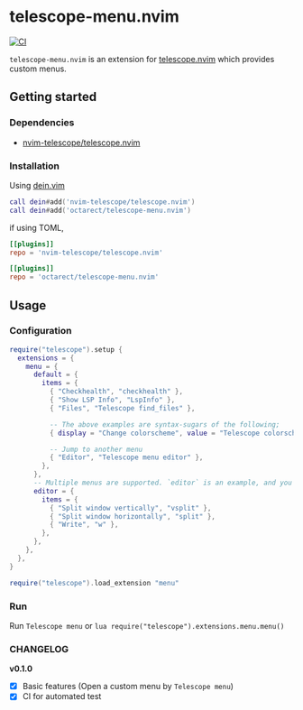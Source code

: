 # telescope-menu.nvim

[![CI](https://github.com/octarect/telescope-menu.nvim/actions/workflows/ci.yml/badge.svg)](https://github.com/octarect/telescope-menu.nvim/actions/workflows/ci.yml)

`telescope-menu.nvim` is an extension for [telescope.nvim](https://github.com/nvim-telescope/telescope.nvim) which provides custom menus.

## Getting started

### Dependencies

- [nvim-telescope/telescope.nvim](https://github.com/nvim-telescope/telescope.nvim)

### Installation

Using [dein.vim](https://github.com/Shougo/dein.vim)

```lua
call dein#add('nvim-telescope/telescope.nvim')
call dein#add('octarect/telescope-menu.nvim')
```

if using TOML,

```toml
[[plugins]]
repo = 'nvim-telescope/telescope.nvim'

[[plugins]]
repo = 'octarect/telescope-menu.nvim'
```

## Usage

### Configuration

```lua
require("telescope").setup {
  extensions = {
    menu = {
      default = {
        items = {
          { "Checkhealth", "checkhealth" },
          { "Show LSP Info", "LspInfo" },
          { "Files", "Telescope find_files" },

          -- The above examples are syntax-sugars of the following;
          { display = "Change colorscheme", value = "Telescope colorscheme" },

          -- Jump to another menu
          { "Editor", "Telescope menu editor" },
        },
      },
      -- Multiple menus are supported. `editor` is an example, and you can name it as you like.
      editor = {
        items = {
          { "Split window vertically", "vsplit" },
          { "Split window horizontally", "split" },
          { "Write", "w" },
        },
      },
    },
  },
}

require("telescope").load_extension "menu"
```

### Run

Run `Telescope menu` or `lua require("telescope").extensions.menu.menu()`

### CHANGELOG

**v0.1.0**

- [x] Basic features (Open a custom menu by `Telescope menu`)
- [x] CI for automated test
